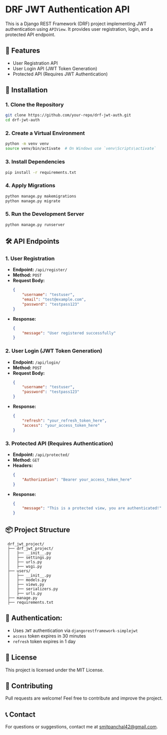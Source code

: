 # DRF JWT Authentication API

This is a Django REST Framework (DRF) project implementing JWT authentication using `APIView`. It provides user registration, login, and a protected API endpoint.

## 🚀 Features
- User Registration API
- User Login API (JWT Token Generation)
- Protected API (Requires JWT Authentication)

## 📌 Installation

### 1. Clone the Repository
```sh
git clone https://github.com/your-repo/drf-jwt-auth.git
cd drf-jwt-auth
```

### 2. Create a Virtual Environment
```sh
python -m venv venv
source venv/bin/activate  # On Windows use `venv\Scripts\activate`
```

### 3. Install Dependencies
```sh
pip install -r requirements.txt
```

### 4. Apply Migrations
```sh
python manage.py makemigrations
python manage.py migrate
```

### 5. Run the Development Server
```sh
python manage.py runserver
```

## 🛠 API Endpoints

### 1. **User Registration**
- **Endpoint:** `/api/register/`
- **Method:** `POST`
- **Request Body:**
  ```json
  {
      "username": "testuser",
      "email": "test@example.com",
      "password": "testpass123"
  }
  ```
- **Response:**
  ```json
  {
      "message": "User registered successfully"
  }
  ```

### 2. **User Login (JWT Token Generation)**
- **Endpoint:** `/api/login/`
- **Method:** `POST`
- **Request Body:**
  ```json
  {
      "username": "testuser",
      "password": "testpass123"
  }
  ```
- **Response:**
  ```json
  {
      "refresh": "your_refresh_token_here",
      "access": "your_access_token_here"
  }
  ```

### 3. **Protected API (Requires Authentication)**
- **Endpoint:** `/api/protected/`
- **Method:** `GET`
- **Headers:**
  ```json
  {
      "Authorization": "Bearer your_access_token_here"
  }
  ```
- **Response:**
  ```json
  {
      "message": "This is a protected view, you are authenticated!"
  }
  ```

## 📦 Project Structure
```
 drf_jwt_project/
 ├── drf_jwt_project/
 │   ├── __init__.py
 │   ├── settings.py
 │   ├── urls.py
 │   ├── wsgi.py
 ├── users/
 │   ├── __init__.py
 │   ├── models.py
 │   ├── views.py
 │   ├── serializers.py
 │   ├── urls.py
 ├── manage.py
 ├── requirements.txt
```

## 🔑 Authentication:
- Uses `JWT` authentication via `djangorestframework-simplejwt`
- `access` token expires in 30 minutes
- `refresh` token expires in 1 day

## 📜 License
This project is licensed under the MIT License.

## 🙌 Contributing
Pull requests are welcome! Feel free to contribute and improve the project.

## 📞 Contact
For questions or suggestions, contact me at [smitpanchal42@gmail.com](mailto:smitpanchal42@gmail.com).
